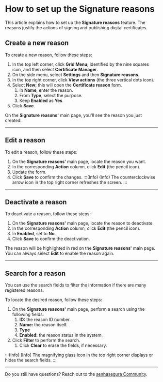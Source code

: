 # How to set up the Signature reasons

This article explains how to set up the **Signature reasons** feature. The reasons justify the actions of signing and publishing digital certificates.

## Create a new reason
To create a new reason, follow these steps:

1. In the top left corner, click **Grid Menu**, identified by the nine squares icon, and then select **Certificate Manager**.
2. On the side menu, select **Settings** and then **Signature reasons**.
3. In the top right corner, click **View actions** (the three vertical dots icon).
4. Select **New**; this will open the **Certificate reason** form.
    1. In **Name**, enter the reason.
    2. From **Type**, select the purpose.
    3. Keep **Enabled** as **Yes**.
6. Click **Save**.

On the **Signature reasons'** main page, you'll see the reason you just created.
* * *
## Edit a reason
To edit a reason, follow these steps:

1. On the **Signature reasons'** main page, locate the reason you want.
2. In the corresponding **Action** column, click **Edit** (the pencil icon).
3. Update the form.
4. Click **Save** to confirm the changes.
:::(Info) (Info)
The counterclockwise arrow icon  in the top right corner refreshes the screen.
:::
***
## Deactivate a reason
To deactivate a reason, follow these steps:

1. On the **Signature reasons'** main page, locate the reason to deactivate.
2. In the corresponding **Action** column, click **Edit** (the pencil icon).
3. In **Enabled**, set to **No**.
4. Click **Save** to confirm the deactivation.

The reason will be highlighted in red on the **Signature reasons'** main page. You can always select **Edit** to enable the reason again.
***
## Search for a reason
You can use the search fields to filter the information if there are many registered reasons.

To locate the desired reason, follow these steps:

1. On the **Signature reasons'** main page, perform a search using the following fields:
    1. **ID:** the reason ID number.
    2. **Name:** the reason itself.
    3. **Type**
    4. **Enabled:** the reason status in the system.
2. Click **Filter** to perform the search.
    1. Click **Clear** to erase the fields, if necessary.

:::(Info) (Info)
The magnifying glass icon in the top right corner displays or hides the search fields.
:::
***
Do you still have questions? Reach out to the [senhasegura Community](https://community.senhasegura.io/).
